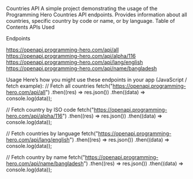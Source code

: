  Countries API
A simple project demonstrating the usage of the Programming Hero Countries API endpoints. Provides information about all countries, specific country by code or name, or by language.
Table of Contents
APIs Used

Endpoints

https://openapi.programming-hero.com/api/all
https://openapi.programming-hero.com/api/alpha/116
https://openapi.programming-hero.com/api/lang/english
https://openapi.programming-hero.com/api/name/bangladesh


Usage
Here’s how you might use these endpoints in your app (JavaScript / fetch example):
// Fetch all countries
fetch("https://openapi.programming-hero.com/api/all")
  .then((res) => res.json())
  .then((data) => console.log(data));

// Fetch country by ISO code
fetch("https://openapi.programming-hero.com/api/alpha/116")
  .then((res) => res.json())
  .then((data) => console.log(data));

// Fetch countries by language
fetch("https://openapi.programming-hero.com/api/lang/english")
  .then((res) => res.json())
  .then((data) => console.log(data));

// Fetch country by name
fetch("https://openapi.programming-hero.com/api/name/bangladesh")
  .then((res) => res.json())
  .then((data) => console.log(data));
 
